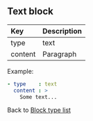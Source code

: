 ## Text block

| Key       |      Description      |
|:----------|:--------------------- |
| type      |  text              |
| content   |  Paragraph      |

Example:
```YAML
- type    : text
  content : >
    Some text...
```

Back to [Block type list](/doc/block_types.md)
